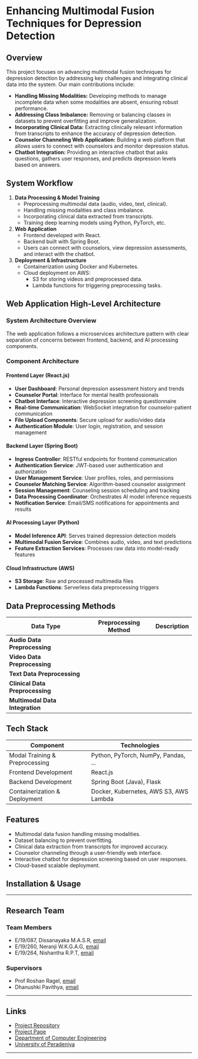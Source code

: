 # Enhancing Multimodal Fusion Techniques for Depression Detection

## Overview
This project focuses on advancing multimodal fusion techniques for depression detection by addressing key challenges and integrating clinical data into the system. Our main contributions include:
- **Handling Missing Modalities:** Developing methods to manage incomplete data when some modalities are absent, ensuring robust performance.
- **Addressing Class Imbalance:** Removing or balancing classes in datasets to prevent overfitting and improve generalization.
- **Incorporating Clinical Data:** Extracting clinically relevant information from transcripts to enhance the accuracy of depression detection.
- **Counselor Channeling Web Application:** Building a web platform that allows users to connect with counselors and monitor depression status.
- **Chatbot Integration:** Providing an interactive chatbot that asks questions, gathers user responses, and predicts depression levels based on answers.

## System Workflow
1. **Data Processing & Model Training**
   - Preprocessing multimodal data (audio, video, text, clinical).
   - Handling missing modalities and class imbalance.
   - Incorporating clinical data extracted from transcripts.
   - Training deep learning models using Python, PyTorch, etc.
2. **Web Application**
   - Frontend developed with React.
   - Backend built with Spring Boot.
   - Users can connect with counselors, view depression assessments, and interact with the chatbot.
3. **Deployment & Infrastructure**
   - Containerization using Docker and Kubernetes.
   - Cloud deployment on AWS:
     - S3 for storing videos and preprocessed data.
     - Lambda functions for triggering preprocessing tasks.

## Web Application High-Level Architecture

### System Architecture Overview
The web application follows a microservices architecture pattern with clear separation of concerns between frontend, backend, and AI processing components.



### Component Architecture

#### Frontend Layer (React.js)
- **User Dashboard**: Personal depression assessment history and trends
- **Counselor Portal**: Interface for mental health professionals
- **Chatbot Interface**: Interactive depression screening questionnaire
- **Real-time Communication**: WebSocket integration for counselor-patient communication
- **File Upload Components**: Secure upload for audio/video data
- **Authentication Module**: User login, registration, and session management

#### Backend Layer (Spring Boot)
- **Ingress Controller**: RESTful endpoints for frontend communication
- **Authentication Service**: JWT-based user authentication and authorization
- **User Management Service**: User profiles, roles, and permissions
- **Counselor Matching Service**: Algorithm-based counselor assignment
- **Session Management**: Counseling session scheduling and tracking
- **Data Processing Coordinator**: Orchestrates AI model inference requests
- **Notification Service**: Email/SMS notifications for appointments and results

#### AI Processing Layer (Python)
- **Model Inference API**: Serves trained depression detection models
- **Multimodal Fusion Service**: Combines audio, video, and text predictions
- **Feature Extraction Services**: Processes raw data into model-ready features

#### Cloud Infrastructure (AWS)
- **S3 Storage**: Raw and processed multimedia files
- **Lambda Functions**: Serverless data preprocessing triggers

## Data Preprocessing Methods

| Data Type | Preprocessing Method | Description |
|-----------|---------------------|-------------|
| **Audio Data Preprocessing** | | |
| **Video Data Preprocessing** | | |
| **Text Data Preprocessing** | | |
| **Clinical Data Preprocessing** | | |
| **Multimodal Data Integration** | | |




## Tech Stack
| Component | Technologies |
| --------- | ------------ |
| Modal Training & Preprocessing | Python, PyTorch, NumPy, Pandas, ... |
| Frontend Development | React.js |
| Backend Development | Spring Boot (Java), Flask |
| Containerization & Deployment | Docker, Kubernetes, AWS S3, AWS Lambda |

## Features
- Multimodal data fusion handling missing modalities.
- Dataset balancing to prevent overfitting.
- Clinical data extraction from transcripts for improved accuracy.
- Counselor channeling through a user-friendly web interface.
- Interactive chatbot for depression screening based on user responses.
- Cloud-based scalable deployment.

## Installation & Usage
---

## Research Team
### Team Members
- E/19/087, Dissanayaka M.A.S.R, [email](mailto:e19087@eng.pdn.ac.lk)
- E/19/260, Neranji W.K.G.A.G, [email](mailto:e19260@eng.pdn.ac.lk)
- E/19/264, Nishantha R.P.T, [email](mailto:e19264@eng.pdn.ac.lk)

### Supervisors
- Prof Roshan Ragel, [email](mailto:roshanr@eng.pdn.ac.lk)
- Dhanushki Pavithya, [email](mailto:e14240@ce.pdn.ac.lk)

---

## Links
- [Project Repository](https://github.com/cepdnaclk/e19-4yp-Enhancing-Multimodal-Fusion-Techniques-for-Depression-Detection)
- [Project Page](https://cepdnaclk.github.io/e19-4yp-Enhancing-Multimodal-Fusion-Techniques-for-Depression-Detection/)
- [Department of Computer Engineering](http://www.ce.pdn.ac.lk/)
- [University of Peradeniya](https://eng.pdn.ac.lk/)

---
